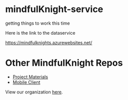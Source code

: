 # mindfulKnight-service

getting things to work this time

Here is the link to the dataservice

https://mindfulknights.azurewebsites.net/

# Other MindfulKnight Repos
- [Project Materials](https://github.com/calvin-cs262-fall2023-teamh/stressReliver-project)
- [Mobile Client](https://github.com/calvin-cs262-fall2023-teamh/stressReliever-client)

View our organization [here](https://github.com/calvin-cs262-fall2023-teamh).
